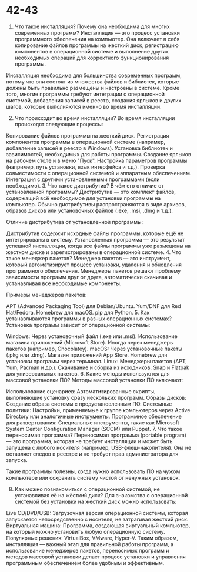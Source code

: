 # 42-43
1. Что такое инсталляция? Почему она необходима для многих современных программ?
Инсталляция — это процесс установки программного обеспечения на компьютер. Она включает в себя копирование файлов программы на жесткий диск, регистрацию компонентов в операционной системе и выполнение других необходимых операций для корректного функционирования программы.

Инсталляция необходима для большинства современных программ, потому что они состоят из множества файлов и библиотек, которые должны быть правильно размещены и настроены в системе. Кроме того, многие программы требуют интеграции с операционной системой, добавления записей в реестр, создания ярлыков и других шагов, которые выполняются именно во время инсталляции.

2. Что происходит во время инсталляции?
Во время инсталляции происходят следующие процессы:

Копирование файлов программы на жесткий диск.
Регистрация компонентов программы в операционной системе (например, добавление записей в реестр в Windows).
Установка библиотек и зависимостей, необходимых для работы программы.
Создание ярлыков на рабочем столе и в меню "Пуск".
Настройка параметров программы (например, путь установки, язык интерфейса и т.д.).
Проверка совместимости с операционной системой и аппаратным обеспечением.
Интеграция с другими установленными программами (если необходимо).
3. Что такое дистрибутив? В чём его отличие от установленной программы?
Дистрибутив — это комплект файлов, содержащий всё необходимое для установки программы на компьютер. Обычно дистрибутивы распространяются в виде архивов, образов дисков или установочных файлов (.exe, .msi, .dmg и т.д.).

Отличие дистрибутива от установленной программы:

Дистрибутив содержит исходные файлы программы, которые ещё не интегрированы в систему.
Установленная программа — это результат успешной инсталляции, когда все файлы программы уже размещены на жестком диске и зарегистрированы в операционной системе.
4. Что такое менеджер пакетов?
Менеджер пакетов — это инструмент, который автоматизирует процесс установки, удаления и обновления программного обеспечения. Менеджеры пакетов решают проблему зависимости программ друг от друга, автоматически скачивая и устанавливая все необходимые компоненты.

Примеры менеджеров пакетов:

APT (Advanced Packaging Tool) для Debian/Ubuntu.
Yum/DNF для Red Hat/Fedora.
Homebrew для macOS.
pip для Python.
5. Как устанавливаются программы в разных операционных системах?
Установка программ зависит от операционной системы:

Windows:
Через установочный файл (.exe или .msi).
Использование магазина приложений (Microsoft Store).
Иногда через менеджеры пакетов (например, Chocolatey).
macOS:
Через установочные пакеты (.pkg или .dmg).
Магазин приложений App Store.
Homebrew для установки программ через терминал.
Linux:
Менеджеры пакетов (APT, Yum, Pacman и др.).
Скачивание и сборка из исходников.
Snap и Flatpak для универсальных пакетов.
6. Какие методы используются для массовой установки ПО?
Методы массовой установки ПО включают:

Использование сценариев: Автоматизированные скрипты, выполняющие установку сразу нескольких программ.
Образы дисков: Создание образа системы с предустановленным ПО.
Системные политики: Настройки, применяемые к группе компьютеров через Active Directory или аналогичные инструменты.
Программное обеспечение для развертывания: Специальные инструменты, такие как Microsoft System Center Configuration Manager (SCCM) или Puppet.
7. Что такое переносимая программа?
Переносимая программа (portable program) — это программа, которая не требует инсталляции и может быть запущена с любого носителя (например, USB-флеш-накопителя). Она не оставляет следов в реестре и не требует прав администратора для запуска.

Такие программы полезны, когда нужно использовать ПО на чужом компьютере или сохранить систему чистой от ненужных установок.

8. Как можно познакомиться с операционной системой, не устанавливая её на жёсткий диск?
Для знакомства с операционной системой без установки на жесткий диск можно использовать:

Live CD/DVD/USB: Загрузочная версия операционной системы, которая запускается непосредственно с носителя, не затрагивая жесткий диск.
Виртуальная машина: Программа, создающая виртуальный компьютер, на который можно установить любую операционную систему. Популярные решения: VirtualBox, VMware, Hyper-V.
Таким образом, инсталляция — важный этап для правильной работы программ, а использование менеджеров пакетов, переносимых программ и методов массовой установки делает процесс установки и управления программным обеспечением более удобным и эффективным.
